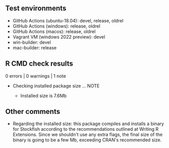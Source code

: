 ## Test environments

* GitHub Actions (ubuntu-18.04): devel, release, oldrel
* GitHub Actions (windows): release, oldrel
* GitHub Actions (macos): release, oldrel
* Vagrant VM (windows 2022 preview): devel
* win-builder: devel
* mac-builder: release

## R CMD check results

0 errors | 0 warnings | 1 note

* Checking installed package size ... NOTE

  * Installed size is 7.6Mb

## Other comments

* Regarding the installed size: this package compiles and installs a binary for
Stockfish according to the recommendations outlined at Writing R Extensions.
Since we shouldn't use any extra flags, the final size of the binary is going to
be a few Mb, exceeding CRAN's recommended size.
